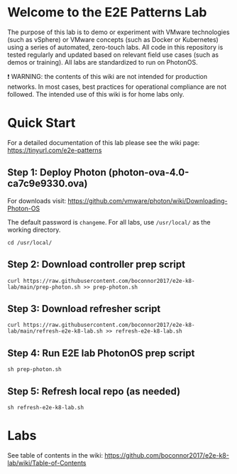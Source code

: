 # Welcome to the E2E Patterns Lab
The purpose of this lab is to demo or experiment with VMware technologies (such as vSphere) or VMware concepts (such as Docker or Kubernetes) using a series of automated, zero-touch labs. All code in this repository is tested regularly and updated based on relevant field use cases (such as demos or training). All labs are standardized to run on PhotonOS.

❗ WARNING: the contents of this wiki are not intended for production networks. In most cases, best practices for operational compliance are not followed. The intended use of this wiki is for home labs only.

# Quick Start
For a detailed documentation of this lab please see the wiki page: https://tinyurl.com/e2e-patterns

## Step 1: Deploy Photon (photon-ova-4.0-ca7c9e9330.ova)
For downloads visit: https://github.com/vmware/photon/wiki/Downloading-Photon-OS 

The default password is `changeme`. For all labs, use `/usr/local/` as the working directory.
```
cd /usr/local/
```

## Step 2: Download controller prep script 
```
curl https://raw.githubusercontent.com/boconnor2017/e2e-k8-lab/main/prep-photon.sh >> prep-photon.sh
```

## Step 3: Download refresher script
```
curl https://raw.githubusercontent.com/boconnor2017/e2e-k8-lab/main/refresh-e2e-k8-lab.sh >> refresh-e2e-k8-lab.sh
```

## Step 4: Run E2E lab PhotonOS prep script
```
sh prep-photon.sh
```

## Step 5: Refresh local repo (as needed)
```
sh refresh-e2e-k8-lab.sh
```

# Labs
See table of contents in the wiki: https://github.com/boconnor2017/e2e-k8-lab/wiki/Table-of-Contents

